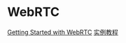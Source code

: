 # WebRTC

[Getting Started with WebRTC](https://www.html5rocks.com/en/tutorials/webrtc/basics/)
[实例教程](https://bitbucket.org/webrtc/codelab)
